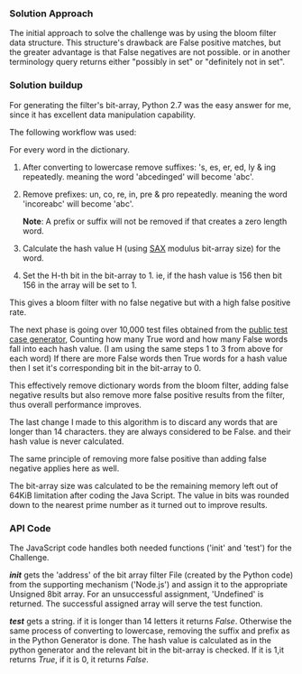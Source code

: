 ### Solution Approach

The initial approach to solve the challenge was by using the bloom filter data structure.
This structure's drawback are False positive matches, but the greater advantage is that
False negatives are not possible. or in another terminology query returns either
"possibly in set" or "definitely not in set".

### Solution buildup

For generating the filter's bit-array, Python 2.7 was the easy answer for me,
since it has excellent data manipulation capability.

The following workflow was used:

For every word in the dictionary.


1. After converting to lowercase remove suffixes: 's, es, er, ed, ly & ing repeatedly.
  meaning the word 'abcedinged' will become 'abc'.

2. Remove prefixes: un, co, re, in, pre & pro repeatedly.
  meaning the word 'incoreabc' will become 'abc'.

    **Note**: A prefix or suffix will not be removed if that creates a zero length word.
3. Calculate the hash value H (using [SAX](http://www.eternallyconfuzzled.com/tuts/algorithms/jsw_tut_hashing.aspx) modulus bit-array size) for the word.

4. Set the H-th bit in the bit-array to 1. ie, if the hash value is 156 then bit 156 in the array will be set to 1.

This gives a bloom filter with no false negative but with a high false positive rate.

The next phase is going over 10,000 test files obtained from the [public test case generator](https://hola.org/challenges/word_classifier/testcase),
Counting how many True word and how many False words fall into each hash value.
(I am using the same steps 1 to 3 from above for each word)
If there are more False words then True words for a hash value then I set it's corresponding
bit in the bit-array to 0.

This effectively remove dictionary words from the bloom filter,
adding false negative results but also remove more false positive results from the filter,
thus overall performance improves.

The last change I made to this algorithm is to discard any words that are longer than 14 characters. they are always considered to be False.
and their hash value is never calculated.

The same principle of removing more false positive than adding false negative
applies here as well.

The bit-array size was calculated to be the remaining memory left out of 64KiB limitation
after coding the Java Script.
The value in bits was rounded down to the nearest prime number
as it turned out to improve results.

### API Code

The JavaScript code handles both needed functions ('init' and 'test') for the Challenge.

***init*** gets the 'address' of the bit array filter File (created by the Python code) from the supporting mechanism ('Node.js') and assign it to the appropriate Unsigned 8bit array. For an unsuccessful assignment, 'Undefined' is returned. The successful assigned array will serve the test
function.

***test*** gets a string. if it is longer than 14 letters it returns *False*.
Otherwise the same process of converting to lowercase, removing the suffix and prefix as in the Python Generator
is done.
The hash value is calculated as in the python generator and the relevant bit in the
bit-array is checked.
If it is 1,it returns *True*, if it is 0, it returns *False*.
